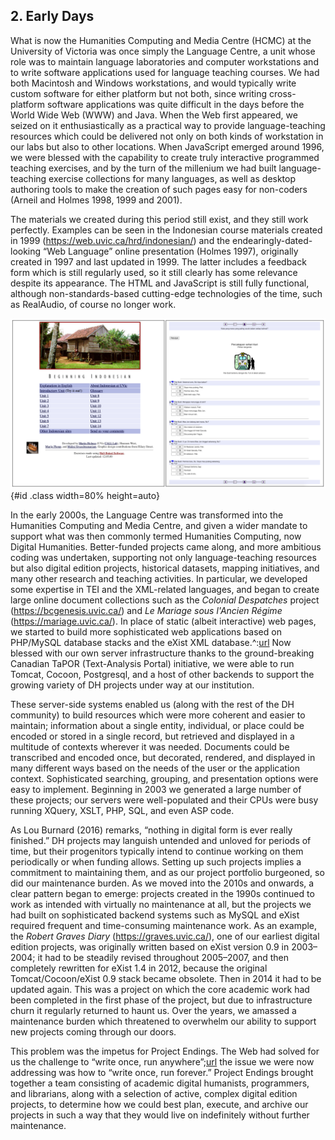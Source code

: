 
## 2. Early Days

What is now the Humanities Computing and Media Centre (HCMC) at the University of Victoria was once simply the Language Centre, a unit whose role was to maintain language laboratories and computer workstations and to write software applications used for language teaching courses. We had both Macintosh and Windows workstations, and would typically write custom software for either platform but not both, since writing cross-platform software applications was quite difficult in the days before the World Wide Web (WWW) and Java. When the Web first appeared, we seized on it enthusiastically as a practical way to provide language-teaching resources which could be delivered not only on both kinds of workstation in our labs but also to other locations. When JavaScript emerged around 1996, we were blessed with the capability to create truly interactive programmed teaching exercises, and by the turn of the millenium we had built language-teaching exercise collections for many languages, as well as desktop authoring tools to make the creation of such pages easy for non-coders (Arneil and Holmes 1998, 1999 and 2001).

The materials we created during this period still exist, and they still work perfectly. Examples can be seen in the Indonesian course materials created in 1999 (https://web.uvic.ca/hrd/indonesian/) and the endearingly-dated-looking “Web Language” online presentation (Holmes 1997), originally created in 1997 and last updated in 1999. The latter includes a feedback form which is still regularly used, so it still clearly has some relevance despite its appearance. The HTML and JavaScript is still fully functional, although non-standards-based cutting-edge technologies of the time, such as RealAudio, of course no longer work.

![Screenshot of _Beginning Indonesian_ homepage (left) and exercise (right). Screenshot taken in 2021, but it looked the same in 1999.](images/indonesianHomeAndExercise.png){#id .class width=80% height=auto}

In the early 2000s, the Language Centre was transformed into the Humanities Computing and Media Centre, and given a wider mandate to support what was then commonly termed Humanities Computing, now Digital Humanities. Better-funded projects came along, and more ambitious coding was undertaken, supporting not only language-teaching resources but also digital edition projects, historical datasets, mapping initiatives, and many other research and teaching activities. In particular, we developed some expertise in TEI and the XML-related languages, and began to create large online document collections such as the _Colonial Despatches_ project (https://bcgenesis.uvic.ca/) and _Le Mariage sous l'Ancien Régime_ (https://mariage.uvic.ca/). In place of static (albeit interactive) web pages, we started to build more sophisticated web applications based on PHP/MySQL database stacks and the eXist XML database.^:[url](https://www.exist-db.org/exist/apps/homepage/index.html) Now blessed with our own server infrastructure thanks to the ground-breaking Canadian TaPOR (Text-Analysis Portal) initiative, we were able to run Tomcat, Cocoon, Postgresql, and a host of other backends to support the growing variety of DH projects under way at our institution.

These server-side systems enabled us (along with the rest of the DH community) to build resources which were more coherent and easier to maintain; information about a single entity, individual, or place could be encoded or stored in a single record, but retrieved and displayed in a multitude of contexts wherever it was needed. Documents could be transcribed and encoded once, but decorated, rendered, and displayed in many different ways based on the needs of the user or the application context. Sophisticated searching, grouping, and presentation options were easy to implement. Beginning in 2003 we generated a large number of these projects; our servers were well-populated and their CPUs were busy running XQuery, XSLT, PHP, SQL, and even ASP code.

As Lou Burnard (2016) remarks, “nothing in digital form is ever really finished.” DH projects may languish untended and unloved for periods of time, but their progenitors typically intend to continue working on them periodically or when funding allows. Setting up such projects implies a commitment to maintaining them, and as our project portfolio burgeoned, so did our maintenance burden. As we moved into the 2010s and onwards, a clear pattern began to emerge: projects created in the 1990s continued to work as intended with virtually no maintenance at all, but the projects we had built on sophisticated backend systems such as MySQL and eXist required frequent and time-consuming maintenance work. As an example, the _Robert Graves Diary_ (https://graves.uvic.ca/), one of our earliest digital edition projects, was originally written based on eXist version 0.9 in 2003–2004; it had to be steadily revised throughout 2005–2007, and then completely rewritten for eXist 1.4 in 2012, because the original Tomcat/Cocoon/eXist 0.9 stack became obsolete. Then in 2014 it had to be updated again. This was a project on which the core academic work had been completed in the first phase of the project, but due to infrastructure churn it regularly returned to haunt us. Over the years, we amassed a maintenance burden which threatened to overwhelm our ability to support new projects coming through our doors.

This problem was the impetus for Project Endings. The Web had solved for us the challenge to “write once, run anywhere”;[url](https://en.wikipedia.org/wiki/Write_once,_run_anywhere) the issue we were now addressing was how to “write once, run forever.” Project Endings brought together a team consisting of academic digital humanists, programmers, and librarians, along with a selection of active, complex digital edition projects, to determine how we could best plan, execute, and archive our projects in such a way that they would live on indefinitely without further maintenance. 

